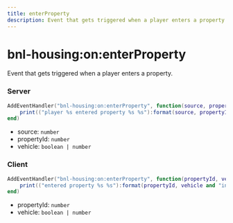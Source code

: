 ```yaml
---
title: enterProperty
description: Event that gets triggered when a player enters a property.
---
```


# bnl-housing&#58;on&#58;enterProperty

Event that gets triggered when a player enters a property.

### Server

```lua
AddEventHandler("bnl-housing:on:enterProperty", function(source, propertyId, vehicle)
    print(("player %s entered property %s %s"):format(source, propertyId, vehicle and "in a vehicle" or "on foot"))
end)
```

- source: `number`
- propertyId: `number`
- vehicle: `boolean | number`

### Client

```lua
AddEventHandler("bnl-housing:on:enterProperty", function(propertyId, vehicle)
    print(("entered property %s %s"):format(propertyId, vehicle and "in a vehicle" or "on foot"))
end)
```

- propertyId: `number`
- vehicle: `boolean | number`
